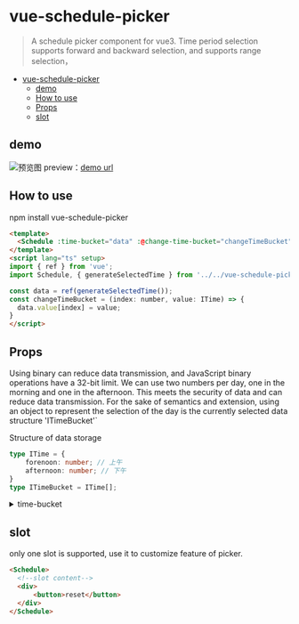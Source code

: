 # vue-schedule-picker

> A schedule picker component for vue3.
Time period selection supports forward and backward selection, and supports range selection，

- [vue-schedule-picker](#vue-schedule-picker)
  - [demo](#demo)
  - [How to use](#how-to-use)
  - [Props](#props)
  - [slot](#slot)

## demo
![预览图](https://wanghangit.github.io/vue-schedule-picker/demo.png)
preview：[demo url](https://wanghangit.github.io/vue-schedule-picker/index.html)

## How to use

npm install vue-schedule-picker

```html
<template>
  <Schedule :time-bucket="data" :@change-time-bucket="changeTimeBucket" />
</template>
<script lang="ts" setup>
import { ref } from 'vue';
import Schedule, { generateSelectedTime } from '../../vue-schedule-picker/src/index';

const data = ref(generateSelectedTime());
const changeTimeBucket = (index: number, value: ITime) => {
  data.value[index] = value;
}
</script>
```

## Props
Using binary can reduce data transmission, and JavaScript binary operations have a 32-bit limit. We can use two numbers per day, one in the morning and one in the afternoon. This meets the security of data and can reduce data transmission. For the sake of semantics and extension, using an object to represent the selection of the day is the currently selected data structure 'ITimeBucket'`

Structure of data storage
```ts
type ITime = {
    forenoon: number; // 上午
    afternoon: number; // 下午
}
type ITimeBucket = ITime[];
```

<details>
<summary>time-bucket</summary>
  <table>
    <thead>
      <tr>
          <th>Name</th>
          <th>Type</th>
          <th>Default</th>
          <th>Description</th>
      </tr>
    </thead>
    <tbody>
      <tr>
        <td><code>time-bucket</code></td>
        <td><code>Array<ITime></code></td>
        <td>--</td>
        <td>data of the components</td>
      </tr>
      <tr>
        <td><code>change-time-bucket</code></td>
        <td><code>(index, value) => void</code></td>
        <td>--</td>
        <td>function use to change data</td>
      </tr>
      <tr>
        <td><code>width</code></td>
        <td>number</td>
        <td>20</td>
        <td>The width of the table td</td>
      </tr>
      <tr>
        <td><code>height</code></td>
        <td>number</td>
        <td>40</td>
        <td>The height of the table td</td>
      </tr>
      <tr>
        <td><code>activeColor</code></td>
        <td>string</td>
        <td>rgba(48, 130, 224, 0.6)</td>
        <td>The active color of the table td</td>
      </tr>
      <tr>
        <td><code>rangeColor</code></td>
        <td>string</td>
        <td>rgba(100, 255, 100, 0.5)</td>
        <td>The color of the selection range</td>
      </tr>
      <tr>
        <td><code>mode</code></td>
        <td>'hour' | 'half-hour'</td>
        <td>'half-hour'</td>
        <td>The mode of picker use to set unit of time period</td>
      </tr>
      <tr>
        <td><code>emptyText</code></td>
        <td>string</td>
        <td>当前日期未选择数据</td>
        <td>Preview component text when no data has selected</td>
      </tr>
      <tr>
        <td><code>showPreview</code></td>
        <td>boolean</td>
        <td>true</td>
        <td>The flag decide show Preview component</td>
      </tr>
    </tbody>
  </table>
</details>

## slot
only one slot is supported, use it to customize feature of picker.

```html
<Schedule>
  <!--slot content-->
  <div>
      <button>reset</button>
  </div>
</Schedule>
```







